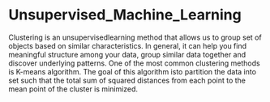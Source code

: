 # Unsupervised_Machine_Learning

Clustering is an unsupervisedlearning method that allows us to group set of objects based on similar characteristics. In general, it can help you find meaningful structure among your data, group similar data together and discover underlying patterns.
One of the most common clustering methods is K-means algorithm. The goal of this algorithm isto partition the data into set such that the total sum of squared distances from each point to the mean point of the cluster is minimized.
